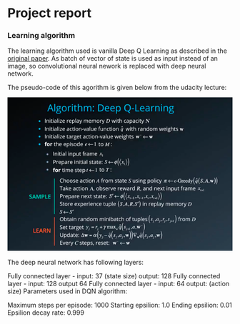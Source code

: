 # Project report
### Learning algorithm

The learning algorithm used is vanilla Deep Q Learning as described in the [original paper](https://storage.googleapis.com/deepmind-media/dqn/DQNNaturePaper.pdf). As batch of vector of state is used as input instead of an image, so convolutional neural nework is replaced with deep neural network. 

The pseudo-code of this agorithm is given below from the udacity lecture:

![DQN Algorithm](images/dqn_algorithm.png)

The deep neural network has following layers:

Fully connected layer - input: 37 (state size) output: 128
Fully connected layer - input: 128 output 64
Fully connected layer - input: 64 output: (action size)
Parameters used in DQN algorithm:

Maximum steps per episode: 1000
Starting epsilion: 1.0
Ending epsilion: 0.01
Epsilion decay rate: 0.999
